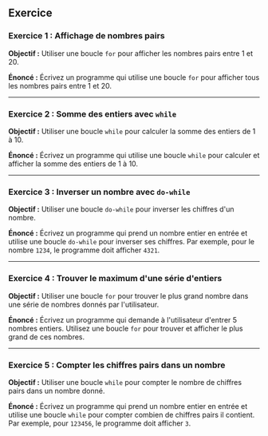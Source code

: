 ## Exercice
### Exercice 1 : Affichage de nombres pairs
**Objectif :** Utiliser une boucle `for` pour afficher les nombres pairs entre 1 et 20.

**Énoncé :**
Écrivez un programme qui utilise une boucle `for` pour afficher tous les nombres pairs entre 1 et 20.

---

### Exercice 2 : Somme des entiers avec `while`
**Objectif :** Utiliser une boucle `while` pour calculer la somme des entiers de 1 à 10.

**Énoncé :**
Écrivez un programme qui utilise une boucle `while` pour calculer et afficher la somme des entiers de 1 à 10.

---

### Exercice 3 : Inverser un nombre avec `do-while`
**Objectif :** Utiliser une boucle `do-while` pour inverser les chiffres d'un nombre.

**Énoncé :**
Écrivez un programme qui prend un nombre entier en entrée et utilise une boucle `do-while` pour inverser ses chiffres. Par exemple, pour le nombre `1234`, le programme doit afficher `4321`.

---

### Exercice 4 : Trouver le maximum d'une série d'entiers
**Objectif :** Utiliser une boucle `for` pour trouver le plus grand nombre dans une série de nombres donnés par l'utilisateur.

**Énoncé :**
Écrivez un programme qui demande à l'utilisateur d'entrer 5 nombres entiers. Utilisez une boucle `for` pour trouver et afficher le plus grand de ces nombres.

---

### Exercice 5 : Compter les chiffres pairs dans un nombre
**Objectif :** Utiliser une boucle `while` pour compter le nombre de chiffres pairs dans un nombre donné.

**Énoncé :**
Écrivez un programme qui prend un nombre entier en entrée et utilise une boucle `while` pour compter combien de chiffres pairs il contient. Par exemple, pour `123456`, le programme doit afficher `3`.